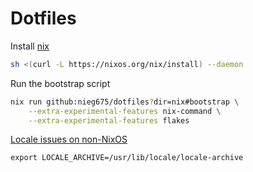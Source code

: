 # Dotfiles

Install [nix](https://nixos.org/download.html)
```sh
sh <(curl -L https://nixos.org/nix/install) --daemon
```

Run the bootstrap script
```sh
nix run github:nieg675/dotfiles?dir=nix#bootstrap \
    --extra-experimental-features nix-command \
    --extra-experimental-features flakes

```

[Locale issues on non-NixOS](https://nixos.wiki/wiki/Locales)
```
export LOCALE_ARCHIVE=/usr/lib/locale/locale-archive
```

